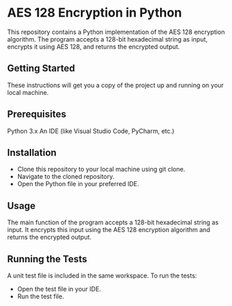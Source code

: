 # AES 128 Encryption in Python
This repository contains a Python implementation of the AES 128 encryption algorithm. The program accepts a 128-bit hexadecimal string as input, encrypts it using AES 128, and returns the encrypted output.
   
## Getting Started
These instructions will get you a copy of the project up and running on your local machine.

## Prerequisites
Python 3.x
An IDE (like Visual Studio Code, PyCharm, etc.)
   
## Installation
- Clone this repository to your local machine using git clone.
- Navigate to the cloned repository.
- Open the Python file in your preferred IDE.
   
## Usage
The main function of the program accepts a 128-bit hexadecimal string as input. It encrypts this input using the AES 128 encryption algorithm and returns the encrypted output.
   
## Running the Tests
A unit test file is included in the same workspace. To run the tests:
- Open the test file in your IDE.
- Run the test file.
